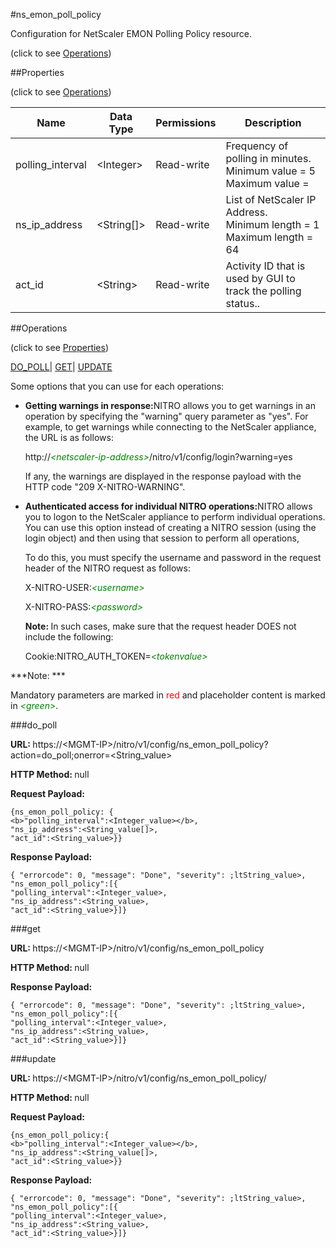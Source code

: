 #ns_emon_poll_policy



Configuration for NetScaler EMON Polling Policy resource.

<span>(click to see [Operations](#operations))</span>



##Properties 

<span>(click to see [Operations](#operations))</span>





<table><thead><tr><th>Name</th><th>Data Type</th><th>Permissions</th><th>Description</th></tr></thead><tbody><tr><td>polling_interval</td><td>&lt;Integer></td><td>Read-write</td><td>Frequency of polling in minutes.<br>Minimum value = 5<br>Maximum value =</td></tr><tr><td>ns_ip_address</td><td>&lt;String[]></td><td>Read-write</td><td>List of NetScaler IP Address.<br>Minimum length = 1<br>Maximum length = 64</td></tr><tr><td>act_id</td><td>&lt;String></td><td>Read-write</td><td>Activity ID that is used by GUI to track the polling status..</td></tr></tbody></table>

##Operations 

<span>(click to see [Properties](#properties))</span>





[DO_POLL](#do)| [GET](#get)| [UPDATE](#update)





Some options that you can use for each operations:

<ul><li><p><b>Getting warnings in response:</b>NITRO allows you to get warnings in an operation by specifying the "warning" query parameter as "yes". For example, to get warnings while connecting to the NetScaler appliance, the URL is as follows:</p><p>http://<span style="color:green;font-style:italic;">&lt;netscaler-ip-address&gt;</span>/nitro/v1/config/login?warning=yes</p><p>If any, the warnings are displayed in the response payload with the HTTP code "209 X-NITRO-WARNING".</p></li><li><p><b>Authenticated access for individual NITRO operations:</b>NITRO allows you to logon to the NetScaler appliance to perform individual operations. You can use this option instead of creating a NITRO session (using the login object) and then using that session to perform all operations,</p><p>To do this, you must specify the username and password in the request header of the NITRO request as follows:</p><p>X-NITRO-USER:<span style="color:green;font-style:italic;">&lt;username&gt;</span></p><p>X-NITRO-PASS:<span style="color:green;font-style:italic;">&lt;password&gt;</span></p><p><b>Note: </b>In such cases, make sure that the request header DOES not include the following:</p><p>Cookie:NITRO_AUTH_TOKEN=<span style="color:green;font-style:italic;">&lt;tokenvalue&gt;</span></p></li></ul>







***Note: *** 

Mandatory parameters are marked in <span style="color:#FF0000;">red</span> and placeholder content is marked in <span style="color:green;font-style:italic">&lt;green&gt;</span>.



###do_poll







<b>URL: </b>https://&lt;MGMT-IP&gt;/nitro/v1/config/ns_emon_poll_policy?action=do_poll;onerror=&lt;String_value&gt;

<b>HTTP Method: </b>null

<b>Request Payload: </b>
```
{ns_emon_poll_policy: {
<b>"polling_interval":<Integer_value></b>,
"ns_ip_address":<String_value[]>,
"act_id":<String_value>}}
```

<b>Response Payload: </b>
```
{ "errorcode": 0, "message": "Done", "severity": ;ltString_value>, "ns_emon_poll_policy":[{
"polling_interval":<Integer_value>,
"ns_ip_address":<String_value>,
"act_id":<String_value>}]}
```







###get







<b>URL: </b>https://&lt;MGMT-IP&gt;/nitro/v1/config/ns_emon_poll_policy

<b>HTTP Method: </b>null

<b>Response Payload: </b>
```
{ "errorcode": 0, "message": "Done", "severity": ;ltString_value>, "ns_emon_poll_policy":[{
"polling_interval":<Integer_value>,
"ns_ip_address":<String_value>,
"act_id":<String_value>}]}
```







###update







<b>URL: </b>https://&lt;MGMT-IP&gt;/nitro/v1/config/ns_emon_poll_policy/

<b>HTTP Method: </b>null

<b>Request Payload: </b>
```
{ns_emon_poll_policy:{
<b>"polling_interval":<Integer_value></b>,
"ns_ip_address":<String_value[]>,
"act_id":<String_value>}}
```

<b>Response Payload: </b>
```
{ "errorcode": 0, "message": "Done", "severity": ;ltString_value>, "ns_emon_poll_policy":[{
"polling_interval":<Integer_value>,
"ns_ip_address":<String_value>,
"act_id":<String_value>}]}
```







